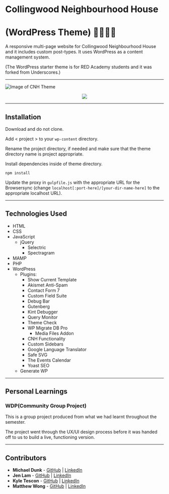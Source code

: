 # Collingwood Neighbourhood House 
# (WordPress Theme) 🥗⛹🏻‍🎨

A responsive multi-page website for Collingwood Neighbourhood House and it includes custom post-types. It uses WordPress as a content management system.

(The WordPress starter theme is for RED Academy students and it was forked from Underscores.)

---

![Image of CNH Theme](https://github.com/agalcalledjen/cnh-fall-2018/blob/master/themes/cnh/assets/images/README_Screenshots/instructions3.png)

<p align="center"><img src="https://github.com/agalcalledjen/cnh-fall-2018/blob/master/cnh-2018.gif"></p>

---

## Installation

Download and do not clone.

Add < project > to your `wp-content` directory.

Rename the project directory, if needed and make sure that the theme directory name is project appropriate.

Install dependencies inside of theme directory.

```
npm install
```

Update the proxy in `gulpfile.js` with the appropriate URL for the Browsersync (change `localhost[:port-here]/[your-dir-name-here]` to the appropriate localhost URL).

---

## Technologies Used

- HTML
- CSS
- JavaScript
  - jQuery
    - Selectric
    - Spectragram
- MAMP
- PHP
- WordPress
  - Plugins:
    - Show Current Template
    - Akismet Anti-Spam
    - Contact Form 7
    - Custom Field Suite
    - Debug Bar
    - Gutenberg
    - Kint Debugger
    - Query Monitor
    - Theme Check
    - WP Migrate DB Pro
      - Media Files Addon
    - CNH Functionality
    - Custom Sidebars
    - Google Language Translator
    - Safe SVG
    - The Events Calendar
    - Yoast SEO
  - Generate WP

---

## Personal Learnings

### WDP(Community Group Project)

This is a group project produced from what we had learnt throughout the semester.

The project went through the UX/UI design process before it was handed off to us to build a live, functioning version.

---

## Contributors

- **Michael Dunk** - [GitHub](https://github.com/mikedd96) | [LinkedIn](https://www.linkedin.com/in/michael-dunk-991952175/)
- **Jen Lam** - [GitHub](https://github.com/agalcalledjen) | [LinkedIn](https://www.linkedin.com/in/agalcalledjen/)
- **Kyle Tescon** - [GitHub](https://github.com/kyltec) | [LinkedIn](https://www.linkedin.com/in/kyle-tecson-9b6952175/)
- **Matthew Wong** - [GitHub](https://github.com/matthewaramis) | [LinkedIn](https://www.linkedin.com/in/matthew-wong-142953175/)

